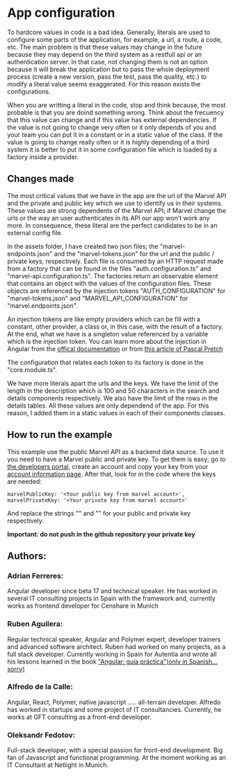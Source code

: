 # App configuration

To hardcore values in code is a bad idea. Generally, literals are used to configure some parts of the application, for example, a url, a route, a code, etc. The main problem is that these values may change in the future because they may depend on the third system as a restfull api or an authentication server. In that case, not changing them is not an option because it will break the application but to pass the whole deployment process (create a new version, pass the test, pass the quality, etc.) to modify a literal value seems exaggerated. For this reason exists the configurations. 

When you are writting a literal in the code, stop and think because, the most probable is that you are doind something wrong. Think about the frecuency that this value can change and if this value has external dependencies. If the value is not going to change very often or it only depends of you and your team you can put it in a constant or in a static value of the class. If the value is going to change really often or it is highly depending of a third system it is better to put it in some configuration file which is loaded by a factory inside a provider. 

 ## Changes made

The most critical values that we have in the app are the url of the Marvel API and the private and public key which we use to identify us in their systems. These values are strong dependents of the Marvel API; if Marvel change the urls or the way an user authenticates in its API our app won't work any more. In consequence, these literal are the perfect candidates to be in an external config file. 

In the assets folder, I have created two json files; the "marvel-endpoints.json" and the "marvel-tokens.json" for the url and the public / private keys, respectively. Each file is consumed by an HTTP request made from a factory that can be found in the files "auth.configuration.ts" and "marvel-api.configuration.ts". The factories return an observable element that contains an object with the values of the configuration files. These objects are referenced by the injection tokens "AUTH_CONFIGURATION" for "marvel-tokens.json" and "MARVEL_API_CONFIGURATION" for "marvel.endpoints.json".

An injection tokens are like empty providers which can be fill with a constant, other provider, a class or, in this case, with the result of a factory. At the end, what we have is a singleton value referenced by a variable which is the injection token. You can learn more about the injection in Angular from the [offical documentation](https://angular.io/guide/dependency-injection) or from [this article of Pascal Pretch](https://blog.thoughtram.io/angular/2015/05/18/dependency-injection-in-angular-2.html)

The configuration that relates each token to its factory is done in the "core.module.ts".

We have more literals apart the urls and the keys. We have the limit of the length in the description which is 100 and 50 characters in the search and details components respectively. We also have the limit of the rows in the details tables. All these values are only dependend of the app. For this reason, I added them in a static values in each of their components classes.

## How to run the example
This example use the public Marvel API as a backend data source. To use it you need to have a Marvel public and private key. To get them is easy; go to [the developers portal](https://developer.marvel.com/), create an account and copy your key from your [account information page](https://developer.marvel.com/account). After that, look for in the code where the keys are needed:
```
marvelPublicKey: '<Your public key from marvel account>',
marvelPrivateKey: '<Your private key from marvel account>'
```
And replace the strings "<Your public key from marvel account>" and "<Your private key from marvel account>" for your public and private key respectively.

**Important: do not push in the github repository your private key**

 ## Authors:

 ### Adrian Ferreres:
 Angular developer since beta 17 and technical speaker. He has worked in several IT consulting projects in Spain with the framework and, currently works as frontend developer for Censhare in Munich

 ### Ruben Aguilera:
 Regular technical speaker, Angular and Polymer expert, developer trainers and advanced software architect. Ruben had worked on many projects, as a full stack developer. Currently working in Spain for Autentia and wrote all his lessons learned in the book ["Angular: guía práctica"(only in Spanish... sorry)](https://leanpub.com/angular-guia-practica)

### Alfredo de la Calle:
Angular, React, Polymer, native javascript ..... all-terrain developer. Alfredo has worked in startups and some project of IT consultancies.  Currently, he works at GFT consulting as a front-end developer.

### Oleksandr Fedotov:
Full-stack developer, with a special passion for front-end development. Big fan of Javascript and functional programming. At the moment working as an IT Consultant at Netlight in Munich.
